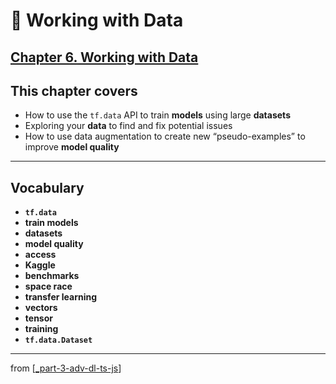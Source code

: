 # 🧮 Working with Data

## [**Chapter 6.** Working with Data](https://livebook.manning.com/book/deep-learning-with-javascript/chapter-6/)

## This chapter covers

- How to use the `tf.data` API to train **models** using large **datasets**
- Exploring your **data** to find and fix potential issues
- How to use data augmentation to create new “pseudo-examples” to improve **model quality**

---

## **Vocabulary**

- **`tf.data`**
- **train models**
- **datasets**
- **model quality**
- **access**
- **Kaggle**
- **benchmarks**
- **space race**
- **transfer learning**
- **vectors**
- **tensor**
- **training**
- **`tf.data.Dataset`**

---
from [[_part-3-adv-dl-ts-js]]

[//begin]: # "Autogenerated link references for markdown compatibility"
[_part-3-adv-dl-ts-js]: ../_part-3-adv-dl-ts-js.md "Part 3 Adv DL TS JS"
[//end]: # "Autogenerated link references"
